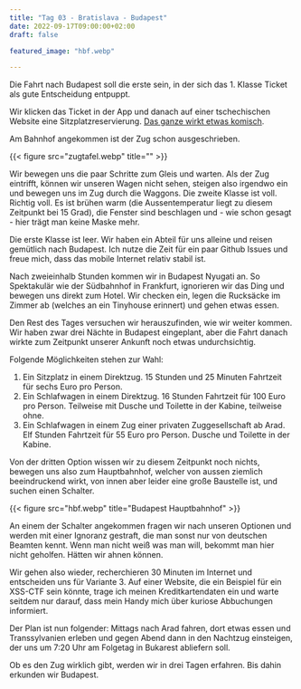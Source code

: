 ```yaml
---
title: "Tag 03 - Bratislava - Budapest"
date: 2022-09-17T09:00:00+02:00
draft: false

featured_image: "hbf.webp"

---
```


Die Fahrt nach Budapest soll die erste sein, in der sich das 1. Klasse Ticket
als gute Entscheidung entpuppt.

Wir klicken das Ticket in der App und danach auf einer tschechischen Website
eine Sitzplatzreservierung. [Das ganze wirkt etwas
komisch](https://twitter.com/computerfoo/status/1571052456062357504).

Am Bahnhof angekommen ist der Zug schon ausgeschrieben.

<!--more-->

{{< figure src="zugtafel.webp" title="" >}}

Wir bewegen uns die paar Schritte zum Gleis und warten. Als der Zug eintrifft,
können wir unseren Wagen nicht sehen, steigen also irgendwo ein und bewegen uns
im Zug durch die Waggons. Die zweite Klasse ist voll. Richtig voll. Es ist
brühen warm (die Aussentemperatur liegt zu diesem Zeitpunkt bei 15 Grad), die
Fenster sind beschlagen und - wie schon gesagt - hier trägt man keine Maske
mehr.

Die erste Klasse ist leer. Wir haben ein Abteil für uns alleine und reisen
gemütlich nach Budapest. Ich nutze die Zeit für ein paar Github Issues und
freue mich, dass das mobile Internet relativ stabil ist.

Nach zweieinhalb Stunden kommen wir in Budapest Nyugati an. So Spektakulär wie
der Südbahnhof in Frankfurt, ignorieren wir das Ding und bewegen uns direkt zum
Hotel. Wir checken ein, legen die Rucksäcke im Zimmer ab (welches an ein
Tinyhouse erinnert) und gehen etwas essen.

Den Rest des Tages versuchen wir herauszufinden, wie wir weiter kommen. Wir
haben zwar drei Nächte in Budapest eingeplant, aber die Fahrt danach wirkte zum
Zeitpunkt unserer Ankunft noch etwas undurchsichtig.

Folgende Möglichkeiten stehen zur Wahl:
1. Ein Sitzplatz in einem Direktzug. 15 Stunden und 25 Minuten Fahrtzeit für
   sechs Euro pro Person.
2. Ein Schlafwagen in einem Direktzug. 16 Stunden Fahrtzeit für 100 Euro pro
   Person. Teilweise mit Dusche und Toilette in der Kabine, teilweise ohne.
3. Ein Schlafwagen in einem Zug einer privaten Zuggesellschaft ab Arad. Elf
   Stunden Fahrtzeit für 55 Euro pro Person. Dusche und Toilette in der Kabine.

Von der dritten Option wissen wir zu diesem Zeitpunkt noch nichts, bewegen uns
also zum Hauptbahnhof, welcher von aussen ziemlich beeindruckend wirkt, von
innen aber leider eine große Baustelle ist, und suchen einen Schalter.

{{< figure src="hbf.webp" title="Budapest Hauptbahnhof" >}}

An einem der Schalter angekommen fragen wir nach unseren Optionen und werden mit
einer Ignoranz gestraft, die man sonst nur von deutschen Beamten kennt. Wenn man
nicht weiß was man will, bekommt man hier nicht geholfen. Hätten wir ahnen
können.

Wir gehen also wieder, recherchieren 30 Minuten im Internet und entscheiden uns
für Variante 3. Auf einer Website, die ein Beispiel für ein XSS-CTF sein
könnte, trage ich meinen Kreditkartendaten ein und warte seitdem nur darauf,
dass mein Handy mich über kuriose Abbuchungen informiert.

Der Plan ist nun folgender: Mittags nach Arad fahren, dort etwas essen und
Transsylvanien erleben und gegen Abend dann in den Nachtzug einsteigen, der uns
um 7:20 Uhr am Folgetag in Bukarest abliefern soll.

Ob es den Zug wirklich gibt, werden wir in drei Tagen erfahren. Bis dahin
erkunden wir Budapest.
